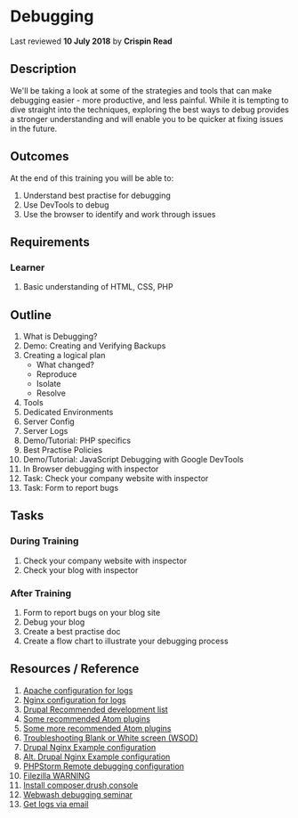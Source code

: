 # Debugging
Last reviewed **10 July 2018** by **Crispin Read**

## Description
We'll be taking a look at some of the strategies and tools that can make debugging easier - more productive, and less painful. While it is tempting to dive straight into the techniques, exploring the best ways to debug provides a stronger understanding and will enable you to be quicker at fixing issues in the future.   

## Outcomes

At the end of this training you will be able to:
1. Understand best practise for debugging
1. Use DevTools to debug
1. Use the browser to identify and work through issues

## Requirements

### Learner
1. Basic understanding of HTML, CSS, PHP

## Outline

1. What is Debugging?
1. Demo: Creating and Verifying Backups
1. Creating a logical plan
    - What changed?
    - Reproduce
    - Isolate
    - Resolve
1. Tools
1. Dedicated Environments
1. Server Config
1. Server Logs
1. Demo/Tutorial: PHP specifics
1. Best Practise Policies
1. Demo/Tutorial: JavaScript Debugging with Google DevTools
1. In Browser debugging with inspector
1. Task: Check your company website with inspector
1. Task: Form to report bugs

## Tasks

### During Training
1. Check your company website with inspector
1. Check your blog with inspector

### After Training
1. Form to report bugs on your blog site
1. Debug your blog
1. Create a best practise doc
1. Create a flow chart to illustrate your debugging process

## Resources / Reference

1. [Apache configuration for logs](https://www.sitepoint.com/configuring-web-logs-apache/)
2. [Nginx configuration for logs](http://nginx.org/en/docs/debugging_log.html)
3. [Drupal Recommended development list](https://www.drupal.org/docs/develop/development-tools)
4. [Some recommended Atom plugins](https://mark.ie/blog/web-development/my-atom-packages)
5. [Some more recommended Atom plugins](http://openahmed.com/blog/configure-atom-editor-drupal-development)
6. [Troubleshooting Blank or White screen (WSOD)](https://www.drupal.org/node/158043)
7. [Drupal Nginx Example configuration](https://www.nginx.com/resources/wiki/start/topics/recipes/drupal/)
8. [Alt. Drupal Nginx Example configuration](https://github.com/perusio/drupal-with-nginx)
9. [PHPStorm Remote debugging configuration](https://randyfay.com/content/remote-command-line-debugging-phpstorm-phpdrupal-including-drush)
10. [Filezilla WARNING](https://programmingistheway.wordpress.com/2015/06/04/recover-saved-passwords-in-filezilla/)
11. [Install composer,drush,console](https://modulesunraveled.com/drupal-8-composer-and-configuration-management/intro)
12. [Webwash debugging seminar](https://www.youtube.com/watch?v=yi8WZQIxpqY)
13. [Get logs via email](https://www.drupal.org/project/maillog)
